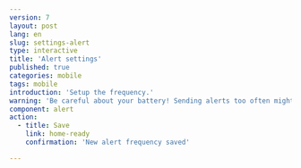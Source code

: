 ```yaml
---
version: 7
layout: post
lang: en
slug: settings-alert
type: interactive
title: 'Alert settings'
published: true
categories: mobile
tags: mobile
introduction: 'Setup the frequency.'
warning: 'Be careful about your battery! Sending alerts too often might drain your battery.'
component: alert
action:
  - title: Save
    link: home-ready
    confirmation: 'New alert frequency saved'

---
```


